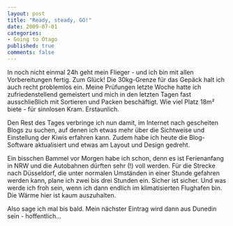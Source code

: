 ```yaml
--- 
layout: post
title: "Ready, steady, GO!"
date: 2009-07-01
categories: 
- Going to Otago
published: true
comments: false
---
```

In noch nicht einmal 24h geht mein Flieger - und ich bin mit allen Vorbereitungen fertig. Zum Glück! Die 30kg-Grenze für das Gepäck halt ich auch recht problemlos ein. Meine Prüfungen letzte Woche hatte ich zufriedenstellend gemeistert und mich in den letzten Tagen fast ausschließlich mit Sortieren und Packen beschäftigt. Wie viel Platz 18m² biete - für sinnlosen Kram. Erstaunlich.

<!-- more -->

Den Rest des Tages verbringe ich nun damit, im Internet nach gescheiten Blogs zu suchen, auf denen ich etwas mehr über die Sichtweise und Einstellung der Kiwis erfahren kann. Zudem habe ich heute die Blog-Software aktualisiert und etwas am Layout und Design gedreht.

Ein bisschen Bammel vor Morgen habe ich schon, denn es ist Ferienanfang in NRW und die Autobahnen dürften sehr (!) voll werden. Für die Strecke nach Düsseldorf, die unter normalen Umständen in einer Stunde gefahren werden kann, plane ich zwei bis drei Stunden ein. Sicher ist sicher. Und was werde ich froh sein, wenn ich dann endlich im klimatisierten Flughafen bin. Die Wärme hier ist kaum auszuhalten.

Also sage ich mal bis bald. Mein nächster Eintrag wird dann aus Dunedin sein - hoffentlich...

